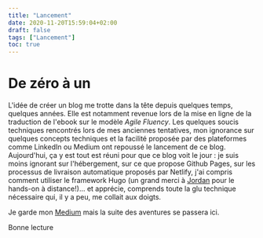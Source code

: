 ```yaml
---
title: "Lancement"
date: 2020-11-20T15:59:04+02:00
draft: false
tags: ["Lancement"]
toc: true
---
```


# De zéro à un

L'idée de créer un blog me trotte dans la tête depuis quelques temps, quelques années. Elle est notamment revenue lors de la mise en ligne de la traduction de l'ebook sur le modèle *Agile Fluency*. Les quelques soucis techniques rencontrés lors de mes anciennes tentatives, mon ignorance sur quelques concepts techniques et la facilité proposée par des plateformes comme LinkedIn ou Medium ont repoussé le lancement de ce blog.
Aujourd'hui, ça y est tout est réuni pour que ce blog voit le jour : je suis moins ignorant sur l'hébergement, sur ce que propose Github Pages, sur les processus de livraison automatique proposés par Netlify, j'ai compris comment utiliser le framework Hugo (un grand merci à [Jordan](https://jordanchapuy.com/) pour le hands-on à distance!)... et apprécie, comprends toute la glu technique nécessaire qui, il y a peu, me collait aux doigts.

Je garde mon [Medium](https://medium.com/@nils.lesieur) mais la suite des aventures se passera ici.

Bonne lecture
